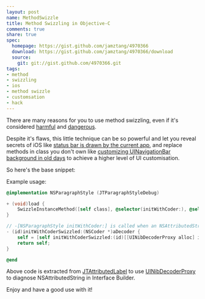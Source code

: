 ```yaml
---
layout: post
name: MethodSwizzle
title: Method Swizzling in Objective-C
comments: true
share: true
spec:
  homepage: https://gist.github.com/jamztang/4970366
  download: https://gist.github.com/jamztang/4970366/download
  source:
    git: git://gist.github.com/4970366.git
tags: 
- method
- swizzling
- ios
- method swizzle
- customsation
- hack
---
```


There are many reasons for you to use method swizzling, even if it's considered [harmful][1] and [dangerous][2].

Despite it's flaws, this little technique can be so powerful and let you reveal secrets of iOS like [status bar is drawn by the current app][3], and replace methods in class you don't own like [customizing UINavigationBar  background in old days][4] to achieve a higher level of UI customisation.

So here's the base snippet:

<script src="https://gist.github.com/4970366.js" type="text/javascript"> </script>

Example usage:

```objective-c
@implementation NSParagraphStyle (JTParagraphStyleDebug)

+ (void)load {
    SwizzleInstanceMethod([self class], @selector(initWithCoder:), @selector(initWithCoderSwizzled:));
}

// -[NSParagraphStyle initWithCoder:] is called when an NSAttributedString is specified in an UILabel in Interface Builder.
- (id)initWithCoderSwizzled:(NSCoder *)aDecoder {
    self = [self initWithCoderSwizzled:(id)[[UINibDecoderProxy alloc] initWithTarget:aDecoder]];
    return self;
}

@end
```  

Above code is extracted from [JTAttributedLabel][6] to use [UINibDecoderProxy][5] to diagnose NSAttributedString in Interface Builder.

Enjoy and have a good use with it!

[1]:http://zathras.de/angelweb/blog-method-swizzling-considered-harmful.htm

[2]:http://stackoverflow.com/questions/5339276/what-are-the-dangers-of-method-swizzling-in-objective-c

[3]:http://darkdust.net/writings/objective-c/method-swizzling

[4]:http://www.andyshep.org/2011/04/12/uinavigationbar-and-method-swizzling.html

[5]:https://gist.github.com/4466616

[6]:https://github.com/jamztang/JTAttributedLabel

